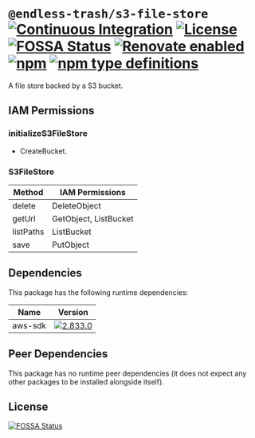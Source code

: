 # `@endless-trash/s3-file-store` [![Continuous Integration](https://github.com/jameswilddev/endless-trash/workflows/Continuous%20Integration/badge.svg)](https://github.com/jameswilddev/endless-trash/actions) [![License](https://img.shields.io/github/license/jameswilddev/endless-trash.svg)](https://github.com/jameswilddev/endless-trash/blob/master/license) [![FOSSA Status](https://app.fossa.io/api/projects/git%2Bgithub.com%2Fjameswilddev%2Fendless-trash.svg?type=shield)](https://app.fossa.io/projects/git%2Bgithub.com%2Fjameswilddev%2Fendless-trash?ref=badge_shield) [![Renovate enabled](https://img.shields.io/badge/renovate-enabled-brightgreen.svg)](https://renovatebot.com/) [![npm](https://img.shields.io/npm/v/@endless-trash/s3-file-store.svg)](https://www.npmjs.com/package/@endless-trash/s3-file-store) [![npm type definitions](https://img.shields.io/npm/types/@endless-trash/s3-file-store.svg)](https://www.npmjs.com/package/@endless-trash/s3-file-store)

A file store backed by a S3 bucket.

## IAM Permissions

### initializeS3FileStore

- CreateBucket.

### S3FileStore

| Method    | IAM Permissions       |
| --------- | --------------------- |
| delete    | DeleteObject          |
| getUrl    | GetObject, ListBucket |
| listPaths | ListBucket            |
| save      | PutObject             |

## Dependencies

This package has the following runtime dependencies:

Name    | Version                                                                                      
------- | ---------------------------------------------------------------------------------------------
aws-sdk | [![2.833.0](https://img.shields.io/npm/v/aws-sdk.svg)](https://www.npmjs.com/package/aws-sdk)

## Peer Dependencies

This package has no runtime peer dependencies (it does not expect any other packages to be installed alongside itself).

## License

[![FOSSA Status](https://app.fossa.io/api/projects/git%2Bgithub.com%2Fjameswilddev%2Fendless-trash.svg?type=large)](https://app.fossa.io/projects/git%2Bgithub.com%2Fjameswilddev%2Fendless-trash?ref=badge_large)
